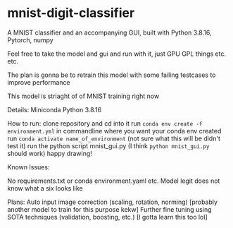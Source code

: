 # mnist-digit-classifier
 A MNIST classifier and an accompanying GUI, built with Python 3.8.16, Pytorch, numpy

 Feel free to take the model and gui and run with it, just GPU GPL things etc. etc.

 The plan is gonna be to retrain this model with some failing testcases to improve performance

 This model is striaght of of MNIST training right now

 Details:
 Miniconda
 Python 3.8.16

 How to run:
 clone repository and cd into it
 run `conda env create -f environment.yml` in commandline where you want your conda env created
 run `conda activate name_of_environment` (not sure what this will be didn't test it)
 run the python script mnist_gui.py (I think `python mnist_gui.py` should work)
 happy drawing!

 Known Issues:

 No requirements.txt or conda environment.yaml etc.
 Model legit does not know what a six looks like

 Plans:
 Auto input image correction (scaling, rotation, norming) [probably another model to train for this purpose kekw]
 Further fine tuning using SOTA techniques (validation, boosting, etc.) [I gotta learn this too lol]